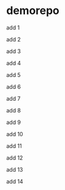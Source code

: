 # demorepo

add 1

add 2

add 3

add 4

add 5

add 6

add 7

add 8

add 9

add 10

add 11

add 12

add 13

add 14
